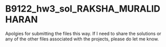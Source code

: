 # B9122_hw3_sol_RAKSHA_MURALIDHARAN

Apolgies for submitting the files this way. If I need to share the solutions or any of the other files associated with the
projects, please do let me know.
